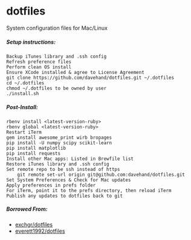 # dotfiles
System configuration files for Mac/Linux

##### Setup instructions:
    Backup iTunes library and .ssh config
    Refresh preference files
    Perform clean OS install
    Ensure XCode installed & agree to License Agreement
    git clone https://github.com/davehand/dotfiles.git ~/.dotfiles
    cd ~/.dotfiles
    chmod ~/.dotfiles to be owned by user
    ./install.sh

##### Post-Install:
    rbenv install <latest-version-ruby>
    rbenv global <latest-version-ruby>
    Restart iTerm
    gem install awesome_print wirb bropages
    pip install -U numpy scipy scikit-learn
    pip install matplotlib
    pip install requests
    Install other Mac apps: Listed in Brewfile list
    Restore iTunes library and .ssh config
    Set remote repo to be ssh instead of https
        git remote set-url origin git@github.com:davehand/dotfiles.git
    Set System Preferences & Check for Mac updates
    Apply preferences in prefs folder
    For iTerm, point it to the prefs directory, then reload iTerm
    Publish any updates to dotfiles back to git

##### Borrowed From:
* [exchgr/dotfiles](https://github.com/exchgr/dotfiles)
* [everett1992/dotfiles](https://github.com/everett1992/dotfiles)
